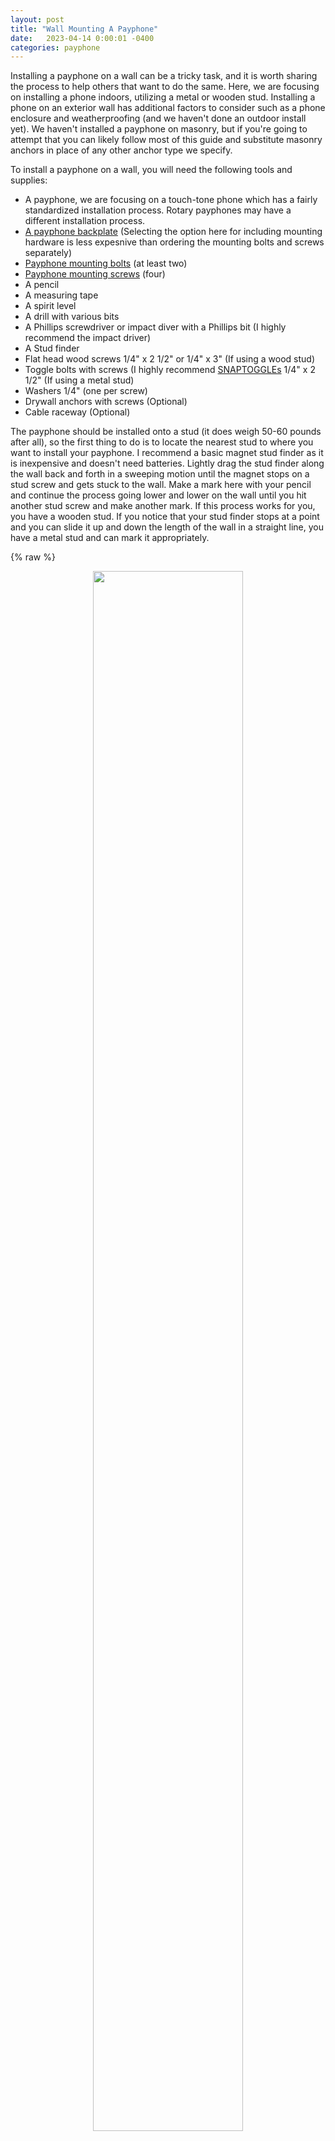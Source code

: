 ```yaml
---
layout: post
title: "Wall Mounting A Payphone"
date:   2023-04-14 0:00:01 -0400
categories: payphone
---
```


Installing a payphone on a wall can be a tricky task, and it is worth sharing the process to help others that want to do the same. Here, we are focusing on installing a phone indoors, utilizing a metal or wooden stud. Installing a phone on an exterior wall has additional factors to consider such as a phone enclosure and weatherproofing (and we haven't done an outdoor install yet). We haven't installed a payphone on masonry, but if you're going to attempt that you can likely follow most of this guide and substitute masonry anchors in place of any other anchor type we specify.

To install a payphone on a wall, you will need the following tools and supplies:

* A payphone, we are focusing on a touch-tone phone which has a fairly standardized installation process. Rotary payphones may have a different installation process.
* [A payphone backplate](https://payphone.com/Mounting-Backplate.html) (Selecting the option here for including mounting hardware is less expesnive than ordering the mounting bolts and screws separately)
* [Payphone mounting bolts](https://payphone.com/Mounting-Stud.html) (at least two)
* [Payphone mounting screws](https://payphone.com/1/4/x20PayphoneHardware.html) (four)
* A pencil
* A measuring tape
* A spirit level
* A drill with various bits
* A Phillips screwdriver or impact diver with a Phillips bit (I highly recommend the impact driver)
* A Stud finder
* Flat head wood screws 1/4" x 2 1/2" or 1/4" x 3" (If using a wood stud)
* Toggle bolts with screws (I highly recommend [SNAPTOGGLEs](https://toggler.com/products/snaptoggle-heavy-duty-toggle-bolts-304-stainless-steel-channels) 1/4" x 2 1/2" (If using a metal stud)
* Washers 1/4" (one per screw)
* Drywall anchors with screws (Optional)
* Cable raceway (Optional)

The payphone should be installed onto a stud (it does weigh 50-60 pounds after all), so the first thing to do is to locate the nearest stud to where you want to install your payphone. I recommend a basic magnet stud finder as it is inexpensive and doesn't need batteries. Lightly drag the stud finder along the wall back and forth in a sweeping motion until the magnet stops on a stud screw and gets stuck to the wall. Make a mark here with your pencil and continue the process going lower and lower on the wall until you hit another stud screw and make another mark. If this process works for you, you have a wooden stud. If you notice that your stud finder stops at a point and you can slide it up and down the length of the wall in a straight line, you have a metal stud and can mark it appropriately.

{% raw %}<p><center><a href="/assets/img/2023-04-14-wall-mounting-a-payphone/wall-00.jpg"><img style="width: 80%; max-width: 300px; display: block; margin: 0 auto; border 0" src="/assets/img/2023-04-14-wall-mounting-a-payphone/wall-00-sm.jpg"></a><figquote>A stud finder will stick to screws that are drilled into the stud.</figquote></center></p>{% endraw %} 

A payphone is usually installed at a height of 63" above the ground (from the top of the payphone). Using a measuring tape and a pencil, make a mark at 63" on the wall that vertically aligns with the marks you made for your stud. Use your level to get a straight edge based off of your stud marks and the height mark and create a vertical line from the 63" mark going down about 24" with your pencil.

{% raw %}<p><center><a href="/assets/img/2023-04-14-wall-mounting-a-payphone/wall-01.jpg"><img style="width: 80%; max-width: 300px; display: block; margin: 0 auto; border 0" src="/assets/img/2023-04-14-wall-mounting-a-payphone/wall-01-sm.jpg"></a><figquote>The payphone backplate.</figquote></center></p>{% endraw %} 

Next, using the backplate (make sure it is right side up) and the level, position the backplate against the wall so that it is level and the vertical line you just drew is centered in one set of screw holes in the backplate. Depending on how you want to position the phone, the left, right, or center screw holes in the backplate can be used for mounting on the stud. Use the pencil to mark at least two vertical screw holes that sit on your vertical line. Additionally, I marked screw holes where I will also be using drywall anchors to make the backplate a little more flush and sturdy. If you are using the left holes for the stud, mark the right holes for drywall anchors, and vice versa. If you are using the center holes for the stud, you may want to use the remaining left and right holes for drywall anchors.

{% raw %}<p><center><a href="/assets/img/2023-04-14-wall-mounting-a-payphone/wall-02.jpg"><img style="width: 80%; max-width: 300px; display: block; margin: 0 auto; border 0" src="/assets/img/2023-04-14-wall-mounting-a-payphone/wall-02-sm.jpg"></a><figquote>Tracing mount holes on the wall using the backplate.</figquote></center></p>{% endraw %} 

If you are running telephone wire through the wall, now is also a good time to mark the center hole in the backplate on the wall. Running wires in-wall won't be covered in this guide as there can be a lot of variation and additional work to get the wires routed throughout the building you are working in.

{% raw %}<p><center><a href="/assets/img/2023-04-14-wall-mounting-a-payphone/wall-03.jpg"><img style="width: 80%; max-width: 300px; display: block; margin: 0 auto; border 0" src="/assets/img/2023-04-14-wall-mounting-a-payphone/wall-03-sm.jpg"></a><figquote>All of the drill marks on the wall after tracing.</figquote></center></p>{% endraw %} 

Now it's time to drill. For drilling into a stud, I always recommend drilling pilot holes first. Start with a small drill bit like 1/8" and drill into the wall at a 90 degree angle. If you are drilling into a metal stud, I recommend widening your initial hole by working your way up in drill bit sizes until you reach the proper hole size to accommodate the toggle bolt (1/2" hole for a 1/4" screw in my case). A natural progression might be 1/8", 1/4", 3/8", 1/2". The first hole in the metal stud will likely take the longest and be the most difficult, but should still take no more than 30 seconds with a standard drill. If you are using a wooden stud, you likely won't have to size up your pilot hole as the wood screw will be self-drilling. Drywall anchor holes are usually sized up from the screw you will ultimately be using with the anchor. For example, if the screw is 1/4" your hole may likely be drilled at 3/8" but consult the packaging for your anchors to learn the proper size.

After drilling the holes, you can now put the drywall anchors in the wall. If you have a metal stud, now is also the time to insert your toggle bolts. Make sure the toggle bolts are folded so that the small metal rectangle at the bottom is tucked in flush with the cylindrical plastic body pieces. Push the body into the hole in the stud making sure the metal part is on the bottom the whole time. 

{% raw %}<p><center><a href="/assets/img/2023-04-14-wall-mounting-a-payphone/wall-04.jpg"><img style="width: 80%; max-width: 300px; display: block; margin: 0 auto; border 0" src="/assets/img/2023-04-14-wall-mounting-a-payphone/wall-04-sm.jpg"></a><figquote>Insert the toggle anchor into the wall like this.</figquote></center></p>{% endraw %} 

Once the metal bit is pushed through the stud, move pull the top plastic part of the body towards you so the metal portion of the anchor flips up to be perpendicular with the anchor body, and parallel with the stud. 

{% raw %}<p><center><a href="/assets/img/2023-04-14-wall-mounting-a-payphone/wall-05.jpg"><img style="width: 80%; max-width: 300px; display: block; margin: 0 auto; border 0" src="/assets/img/2023-04-14-wall-mounting-a-payphone/wall-05-sm.jpg"></a><figquote>When the metal portion of the anchor is behind the stud, line up the plastic pieces to flip the metal part.</figquote></center></p>{% endraw %} 

Then, push the collar on the anchor down the plastic into the wall until it is flush. The remaining plastic pieces sticking out of the wall can be wiggled until the break off at the collar, leaving the anchor perfectly seated in the wall.

{% raw %}<p><center><a href="/assets/img/2023-04-14-wall-mounting-a-payphone/wall-06.jpg"><img style="width: 80%; max-width: 300px; display: block; margin: 0 auto; border 0" src="/assets/img/2023-04-14-wall-mounting-a-payphone/wall-06-sm.jpg"></a><figquote>Break off the extra plastic.</figquote></center></p>{% endraw %} 

Before we install the backplate, determine how you will want to run the telephone line to the phone. If you are going through-wall, drill a hole in the wall and feed in your cable as needed before installing the backplate. If you are not running your telephone line through-wall, you'll be able to thread it through the backplate after it is mounted.

Lining up the backplate up with the installed anchors (and pilot holes if screwing into a wooden stud), You can now insert the corresponding screws through the washers and screw them into the backplate to secure it to the wall.

{% raw %}<p><center><a href="/assets/img/2023-04-14-wall-mounting-a-payphone/wall-07.jpg"><img style="width: 80%; max-width: 300px; display: block; margin: 0 auto; border 0" src="/assets/img/2023-04-14-wall-mounting-a-payphone/wall-07-sm.jpg"></a><figquote>The board is screwed into the wall/stud. You can use a spirit level for fine adjustment.</figquote></center></p>{% endraw %}

After your backplate is mounted, now is a good time to thread your phone line through the center hole of the board and route it to exit the backplate at either the top or the bottom. After running the phone line, you can conceal it with raceway for a cleaner finish (which usually mounts to the wall with adhesive). 

Next, hand screw at least two mounting bolts into the threaded holes in the back of the payphone housing. 

{% raw %}<p><center><a href="/assets/img/2023-04-14-wall-mounting-a-payphone/wall-08.jpg"><img style="width: 80%; max-width: 300px; display: block; margin: 0 auto; border 0" src="/assets/img/2023-04-14-wall-mounting-a-payphone/wall-08-sm.jpg"></a><figquote>Mounting bolts screw into threaded holes on the back of the payphone.</figquote></center></p>{% endraw %} 

These bolts will slot into the backplate allowing the payphone to sit flush against it Feed your telephone line through the back of the payphone and then approach the backplate with the payphone slightly higher than it will ultimately be installed at and slowly slide the payphone down until the bolts latch into the backplate.

On the inside of the payphone's housing, use payphone mounting screws to securely fasten the payphone to the backplate. Most installations will have one screw installed within the vault compartment and the rest installed in the upper section of the housing.

{% raw %}<p><center><a href="/assets/img/2023-04-14-wall-mounting-a-payphone/wall-09.jpg"><img style="width: 80%; max-width: 300px; display: block; margin: 0 auto; border 0" src="/assets/img/2023-04-14-wall-mounting-a-payphone/wall-09-sm.jpg"></a><figquote>The first mounting screw is installed on the left, an empty threaded hole can be seen on the right.</figquote></center></p>{% endraw %}

Your payphone is now mounted and you can re-assemble and lock the payphone!

{% raw %}<p><center><a href="/assets/img/2023-04-14-wall-mounting-a-payphone/wall-10.jpg"><img style="width: 80%; max-width: 300px; display: block; margin: 0 auto; border 0" src="/assets/img/2023-04-14-wall-mounting-a-payphone/wall-10-sm.jpg"></a><figquote>All done, the payphone is mouned!</figquote></center></p>{% endraw %}